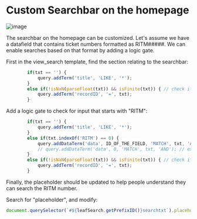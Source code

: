 # Custom Searchbar on the homepage

![image](https://github.com/department-of-veterans-affairs/LEAF-Developer-Examples/assets/16783916/ebd03b65-2196-432e-bef6-98722a4fbac4)

The searchbar on the homepage can be customized. Let's assume we have a datafield that contains ticket numbers formatted as RITM#####. We can enable searches based on that format by adding a logic gate.

First in the view_search template, find the section relating to the searchbar:
```js
        if(txt == '') {
            query.addTerm('title', 'LIKE', '*');
        }
        else if(!isNaN(parseFloat(txt)) && isFinite(txt)) { // check if numeric
            query.addTerm('recordID', '=', txt);
        }
```

Add a logic gate to check for input that starts with "RITM":

```js
        if(txt == '') {
            query.addTerm('title', 'LIKE', '*');
        }
        else if(txt.indexOf('RITM') == 0) {
            query.addDataTerm('data', ID_OF_THE_FIELD, 'MATCH', txt, 'AND'); // Replace ID_OF_THE_FIELD
            // query.addDataTerm('data', 0, 'MATCH', txt, 'AND'); // example to search all data fields
        }
        else if(!isNaN(parseFloat(txt)) && isFinite(txt)) { // check if numeric
            query.addTerm('recordID', '=', txt);
        }
```

Finally, the placeholder should be updated to help people understand they can search the RITM number.

Search for "placeholder", and modify:
```js
document.querySelector(`#${leafSearch.getPrefixID()}searchtxt`).placeholder = 'Record ID, RITM#, or Email...';
```
